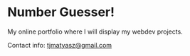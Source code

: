 # Number Guesser!
My online portfolio where I will display my webdev projects.

Contact info: tjmatyasz@gmail.com

